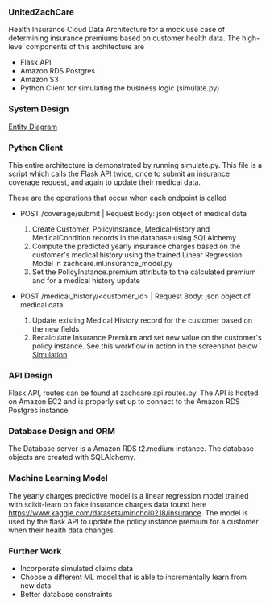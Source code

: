 ### UnitedZachCare
Health Insurance Cloud Data Architecture for a mock use case of determining insurance premiums
based on customer health data. The high-level components of this architecture are
- Flask API
- Amazon RDS Postgres
- Amazon S3
- Python Client for simulating the business logic (simulate.py)

### System Design
[Entity Diagram](docs/System_Design.png)

### Python Client
This entire architecture is demonstrated by running simulate.py.
This file is a script which calls the Flask API twice, once to submit an insurance coverage
request, and again to update their medical data.

These are the operations that occur when each endpoint is called
- POST /coverage/submit | Request Body: json object of medical data
    1. Create Customer, PolicyInstance, MedicalHistory and MedicalCondition records in the database using SQLAlchemy
    2. Compute the predicted yearly insurance charges based on the customer's medical history
    using the trained Linear Regression Model in zachcare.ml.insurance_model.py
    3. Set the PolicyInstance.premium attribute to the calculated premium and for a medical history update

- POST /medical_history/<customer_id> | Request Body: json object of medical data
    1. Update existing Medical History record for the customer based on the new fields
    2. Recalculate Insurance Premium and set new value on the customer's policy instance.
See this workflow in action in the screenshot below
[Simulation](docs/Simulation.png)


### API Design
Flask API, routes can be found at zachcare.api.routes.py. The API is hosted on Amazon EC2 and is properly set up to connect to the Amazon RDS Postgres instance

### Database Design and ORM
The Database server is a Amazon RDS t2.medium instance. The database objects are created with SQLAlchemy.

### Machine Learning Model
The yearly charges predictive model is a linear regression model trained with scikit-learn on fake insurance charges data found here https://www.kaggle.com/datasets/mirichoi0218/insurance. The model is used by the flask API to update the policy instance premium for a customer when their health data changes.

### Further Work
- Incorporate simulated claims data
- Choose a different ML model that is able to incrementally learn from new data
- Better database constraints
